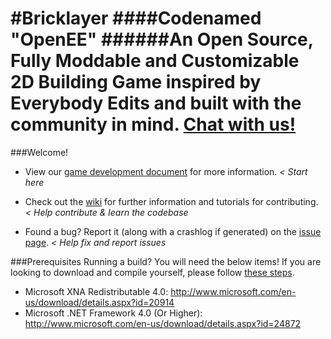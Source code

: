 #Bricklayer
####Codenamed "OpenEE"
######An Open Source, Fully Moddable and Customizable 2D Building Game inspired by Everybody Edits and built with the community in mind. [Chat with us!](http://coldstorm.tk/#/login?channels=OpenEE)
==========

###Welcome!
* View our [game development document](https://docs.google.com/document/d/16LQTRmb85PxAkbcXxIvNsE3m-ARGECsON1ZyprFDWMQ/edit)  for more information. _< Start here_

* Check out the [wiki](https://github.com/Cyral/Bricklayer/wiki) for further information and tutorials for contributing. _< Help contribute & learn the codebase_

* Found a bug? Report it (along with a crashlog if generated) on the [issue page](https://github.com/Cyral/Bricklayer/issues). _< Help fix and report issues_

###Prerequisites
Running a build? You will need the below items! If you are looking to download and compile yourself, please follow [these steps](https://github.com/Cyral/Bricklayer/wiki/Opening-the-solution-and-running-the-source-on-your-machine).
* Microsoft XNA Redistributable 4.0: http://www.microsoft.com/en-us/download/details.aspx?id=20914
* Microsoft .NET Framework 4.0 (Or Higher): http://www.microsoft.com/en-us/download/details.aspx?id=24872
